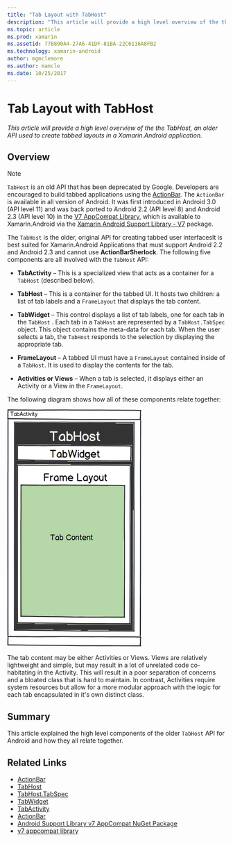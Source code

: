 ```yaml
---
title: "Tab Layout with TabHost"
description: "This article will provide a high level overview of the the TabHost, an older API used to create tabbed layouts in a Xamarin.Android application."
ms.topic: article
ms.prod: xamarin
ms.assetid: 77B890A4-27A6-41DF-81BA-22C6116A8FB2
ms.technology: xamarin-android
author: mgmclemore
ms.author: mamcle
ms.date: 10/25/2017
---
```


# Tab Layout with TabHost

_This article will provide a high level overview of the the TabHost, an older API used to create tabbed layouts in a Xamarin.Android application._


## Overview

> [!NOTE]
> `TabHost` is an old API that has been deprecated by Google. Developers are encouraged to
> build tabbed applications using the [ActionBar](~/android/user-interface/controls/action-bar.md). The
> `ActionBar` is available in all version of Android. It was first introduced in Android 3.0 (API level 11)
> and was back ported to Android 2.2 (API level 8) and Android 2.3 (API level 10) in
> the [V7 AppCompat Library](http://developer.android.com/tools/support-library/features.html#v7-appcompat), which
> is available to Xamarin.Android via the
> [Xamarin Android Support Library - V7](https://www.nuget.org/packages/Xamarin.Android.Support.v7.AppCompat/)
> package.

The `TabHost` is the older, original API for creating tabbed user
interfacesIt is best suited for Xamarin.Android Applications that must
support Android 2.2 and Android 2.3 and cannot use **ActionBarSherlock**.
The following five components are all involved with the `TabHost` API:

-  **TabActivity** &ndash; This is a specialized view that acts as a
   container for a `TabHost` (described below).

-  **TabHost** &ndash; This is a container for the tabbed UI. It hosts two
   children: a list of tab labels and a `FrameLayout` that displays the
   tab content.

-  **TabWidget** &ndash; This control displays a list of tab labels, one for
   each tab in the `TabHost` . Each tab in a `TabHost` are represented
   by a `TabHost.TabSpec` object. This object contains the meta-data
   for each tab. When the user selects a tab, the `TabHost` responds to
   the selection by displaying the appropriate tab.

-  **FrameLayout** &ndash; A tabbed UI must have a `FrameLayout` contained
   inside of a `TabHost`. It is used to display the contents for the
   tab.

-  **Activities or Views** &ndash; When a tab is selected, it displays either
   an Activity or a View in the `FrameLayout`.

The following diagram shows how all of these components relate
together:

![Diagram illustrating Frame Layout within TabWidget within TabHost](tab-host-images/image03.png)

The tab content may be either Activities or Views. Views are relatively
lightweight and simple, but may result in a lot of unrelated code
co-habitating in the Activity. This will result in a poor separation of
concerns and a bloated class that is hard to maintain. In contrast,
Activities require system resources but allow for a more modular
approach with the logic for each tab encapsulated in it's own distinct
class.


## Summary

This article explained the high level components of the older `TabHost`
API for Android and how they all relate together.



## Related Links

- [ActionBar](http://developer.android.com/guide/topics/ui/actionbar.html)
- [TabHost](https://developer.xamarin.com/api/type/Android.Widget.TabHost/)
- [TabHost.TabSpec](https://developer.xamarin.com/api/type/Android.Widget.TabHost+TabSpec/)
- [TabWidget](https://developer.xamarin.com/api/type/Android.Widget.TabWidget/)
- [TabActivity](https://developer.xamarin.com/api/type/Android.App.TabActivity/)
- [ActionBar](http://developer.android.com/guide/topics/ui/actionbar.html)
- [Android Support Library v7 AppCompat NuGet Package](https://www.nuget.org/packages/Xamarin.Android.Support.v7.AppCompat/)
- [v7 appcompat library](http://developer.android.com/tools/support-library/features.html#v7-appcompat)
